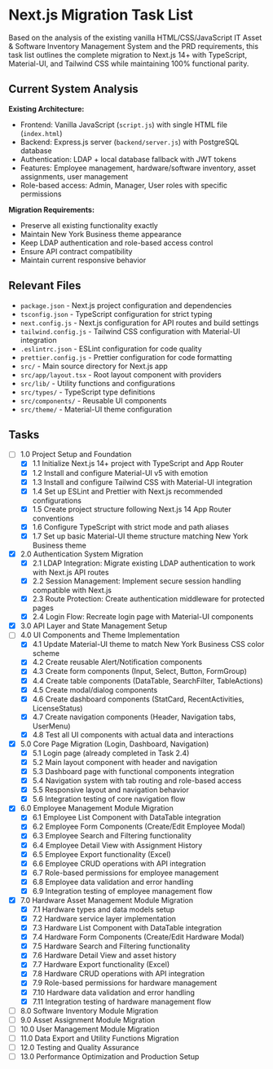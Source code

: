 # Next.js Migration Task List

Based on the analysis of the existing vanilla HTML/CSS/JavaScript IT Asset & Software Inventory Management System and the PRD requirements, this task list outlines the complete migration to Next.js 14+ with TypeScript, Material-UI, and Tailwind CSS while maintaining 100% functional parity.

## Current System Analysis

**Existing Architecture:**
- Frontend: Vanilla JavaScript (`script.js`) with single HTML file (`index.html`)
- Backend: Express.js server (`backend/server.js`) with PostgreSQL database
- Authentication: LDAP + local database fallback with JWT tokens
- Features: Employee management, hardware/software inventory, asset assignments, user management
- Role-based access: Admin, Manager, User roles with specific permissions

**Migration Requirements:**
- Preserve all existing functionality exactly
- Maintain New York Business theme appearance
- Keep LDAP authentication and role-based access control
- Ensure API contract compatibility
- Maintain current responsive behavior

## Relevant Files

- `package.json` - Next.js project configuration and dependencies
- `tsconfig.json` - TypeScript configuration for strict typing
- `next.config.js` - Next.js configuration for API routes and build settings
- `tailwind.config.js` - Tailwind CSS configuration with Material-UI integration
- `.eslintrc.json` - ESLint configuration for code quality
- `prettier.config.js` - Prettier configuration for code formatting
- `src/` - Main source directory for Next.js app
- `src/app/layout.tsx` - Root layout component with providers
- `src/lib/` - Utility functions and configurations
- `src/types/` - TypeScript type definitions
- `src/components/` - Reusable UI components
- `src/theme/` - Material-UI theme configuration

## Tasks

- [ ] 1.0 Project Setup and Foundation
  - [x] 1.1 Initialize Next.js 14+ project with TypeScript and App Router
  - [x] 1.2 Install and configure Material-UI v5 with emotion
  - [x] 1.3 Install and configure Tailwind CSS with Material-UI integration
  - [x] 1.4 Set up ESLint and Prettier with Next.js recommended configurations
  - [x] 1.5 Create project structure following Next.js 14 App Router conventions
  - [x] 1.6 Configure TypeScript with strict mode and path aliases
  - [x] 1.7 Set up basic Material-UI theme structure matching New York Business theme
- [x] 2.0 Authentication System Migration
  - [x] 2.1 LDAP Integration: Migrate existing LDAP authentication to work with Next.js API routes
  - [x] 2.2 Session Management: Implement secure session handling compatible with Next.js
  - [x] 2.3 Route Protection: Create authentication middleware for protected pages
  - [x] 2.4 Login Flow: Recreate login page with Material-UI components
- [x] 3.0 API Layer and State Management Setup
- [ ] 4.0 UI Components and Theme Implementation
  - [x] 4.1 Update Material-UI theme to match New York Business CSS color scheme
  - [x] 4.2 Create reusable Alert/Notification components
  - [x] 4.3 Create form components (Input, Select, Button, FormGroup)
  - [x] 4.4 Create table components (DataTable, SearchFilter, TableActions)
  - [x] 4.5 Create modal/dialog components
  - [x] 4.6 Create dashboard components (StatCard, RecentActivities, LicenseStatus)
  - [x] 4.7 Create navigation components (Header, Navigation tabs, UserMenu)
  - [x] 4.8 Test all UI components with actual data and interactions
- [x] 5.0 Core Page Migration (Login, Dashboard, Navigation)
  - [x] 5.1 Login page (already completed in Task 2.4)
  - [x] 5.2 Main layout component with header and navigation
  - [x] 5.3 Dashboard page with functional components integration
  - [x] 5.4 Navigation system with tab routing and role-based access
  - [x] 5.5 Responsive layout and navigation behavior
  - [x] 5.6 Integration testing of core navigation flow
- [x] 6.0 Employee Management Module Migration
  - [x] 6.1 Employee List Component with DataTable integration
  - [x] 6.2 Employee Form Components (Create/Edit Employee Modal)
  - [x] 6.3 Employee Search and Filtering functionality
  - [x] 6.4 Employee Detail View with Assignment History
  - [x] 6.5 Employee Export functionality (Excel)
  - [x] 6.6 Employee CRUD operations with API integration
  - [x] 6.7 Role-based permissions for employee management
  - [x] 6.8 Employee data validation and error handling
  - [x] 6.9 Integration testing of employee management flow
- [x] 7.0 Hardware Asset Management Module Migration
  - [x] 7.1 Hardware types and data models setup
  - [x] 7.2 Hardware service layer implementation
  - [x] 7.3 Hardware List Component with DataTable integration
  - [x] 7.4 Hardware Form Components (Create/Edit Hardware Modal)
  - [x] 7.5 Hardware Search and Filtering functionality
  - [x] 7.6 Hardware Detail View and asset history
  - [x] 7.7 Hardware Export functionality (Excel)
  - [x] 7.8 Hardware CRUD operations with API integration
  - [x] 7.9 Role-based permissions for hardware management
  - [x] 7.10 Hardware data validation and error handling
  - [x] 7.11 Integration testing of hardware management flow
- [ ] 8.0 Software Inventory Module Migration  
- [ ] 9.0 Asset Assignment Module Migration
- [ ] 10.0 User Management Module Migration
- [ ] 11.0 Data Export and Utility Functions Migration
- [ ] 12.0 Testing and Quality Assurance
- [ ] 13.0 Performance Optimization and Production Setup
